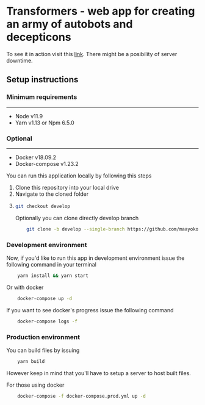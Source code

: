 # Transformers - web app for creating an army of autobots and decepticons

To see it in action visit this [link](http://maayoko3c.mylabserver.com:8080/). There might be a posibility of server downtime.

## Setup instructions

### Minimum requirements

---

-   Node v11.9
-   Yarn v1.13 or Npm 6.5.0

### Optional

---

-   Docker v18.09.2
-   Docker-compose v1.23.2

You can run this application locally by following this steps

1. Clone this repository into your local drive
2. Navigate to the cloned folder
3. ```bash
   git checkout develop
   ```
    Optionally you can clone directly develop branch
    ```bash
        git clone -b develop --single-branch https://github.com/maayoko/transformers.git
    ```

### Development environment

Now, if you'd like to run this app in development environment issue the following command in your terminal

```bash
    yarn install && yarn start
```

Or with docker

```bash
    docker-compose up -d
```

If you want to see docker's progress issue the following command

```bash
    docker-compose logs -f
```

### Production environment

You can build files by issuing

```bash
    yarn build
```

However keep in mind that you'll have to setup a server to host built files.

For those using docker

```bash
    docker-compose -f docker-compose.prod.yml up -d
```
